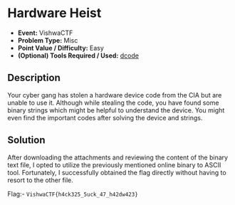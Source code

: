 # Hardware Heist

* **Event:** VishwaCTF
* **Problem Type:** Misc
* **Point Value / Difficulty:** Easy
* **(Optional) Tools Required / Used:** [dcode](https://www.dcode.fr/ascii-code)

## Description
Your cyber gang has stolen a hardware device code from the CIA but are unable to use it. Although while stealing the code, you have found some binary strings which might be helpful to understand the device. You might even find the important codes after solving the device and strings.

## Solution

After downloading the attachments and reviewing the content of the binary text file, I opted to utilize the previously mentioned online binary to ASCII tool. Fortunately, I successfully obtained the flag directly without having to resort to the other file.

Flag:- `VishwaCTF{h4ck325_5uck_47_h42dw423}`